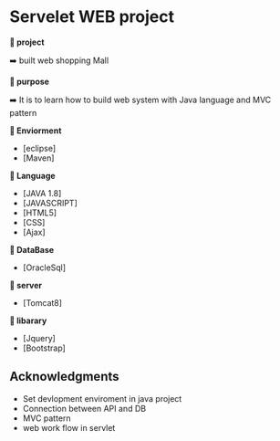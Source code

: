 # Servelet WEB project

**:book: project**

:arrow_right: built web shopping Mall

**:book: purpose**

:arrow_right: It is to learn how to build web system with Java language and MVC pattern


**:book: Enviorment**

* [eclipse]
* [Maven]

**:book: Language**

* [JAVA 1.8]
* [JAVASCRIPT]
* [HTML5]
* [CSS]
* [Ajax]

**:book: DataBase**

* [OracleSql]

**:book: server**

* [Tomcat8]

**:book: libarary**

* [Jquery]
* [Bootstrap]

## Acknowledgments

* Set devlopment enviroment in java project
* Connection between API and DB
* MVC pattern
* web work flow in servlet

